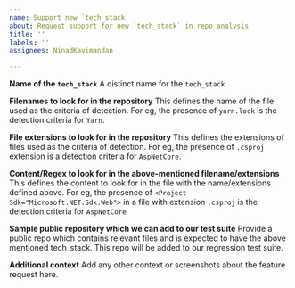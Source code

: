 ```yaml
---
name: Support new `tech_stack`
about: Request support for new `tech_stack` in repo analysis
title: ''
labels: ''
assignees: NinadKavimandan

---
```


**Name of the `tech_stack`**
A distinct name for the `tech_stack`

**Filenames to look for in the repository**
This defines the name of the file used as the criteria of detection. For eg, the presence of `yarn.lock` is the detection criteria for `Yarn`.

**File extensions to look for in the repository**
This defines the extensions of files used as the criteria of detection. For eg, the presence of `.csproj` extension is a detection criteria for `AspNetCore`.

**Content/Regex to look for in the above-mentioned filename/extensions**
This defines the content to look for in the file with the name/extensions defined above. For eg, the presence of `<Project Sdk="Microsoft.NET.Sdk.Web">` in a file with extension `.csproj` is the detection criteria for `AspNetCore`

**Sample public repository which we can add to our test suite**
Provide a public repo which contains relevant files and is expected to have the above mentioned tech_stack. This repo will be added to our regression test suite. 

**Additional context**
Add any other context or screenshots about the feature request here.

